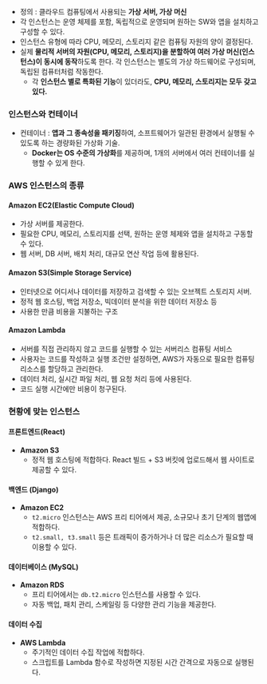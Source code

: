 
- 정의 : 클라우드 컴퓨팅에서 사용되는 **가상 서버, 가상 머신**
- 각 인스턴스는 운영 체제를 포함, 독립적으로 운영되며 원하는 SW와 앱을 설치하고 구성할 수 있다.
- 인스턴스 유형에 따라 CPU, 메모리, 스토리지 같은 컴퓨팅 자원의 양이 결정된다.
- 실제 **물리적 서버의 자원(CPU, 메모리, 스토리지)을 분할하여 여러 가상 머신(인스턴스)이 동시에 동작**하도록 한다. 각 인스턴스는 별도의 가상 하드웨어로 구성되며, 독립된 컴퓨터처럼 작동한다.
	- 각 **인스턴스 별로 특화된 기능**이 있더라도, **CPU, 메모리, 스토리지는 모두 갖고 있다.**

### 인스턴스와 컨테이너
- 컨테이너 : **앱과 그 종속성을 패키징**하여, 소프트웨어가 일관된 환경에서 실행될 수 있도록 하는 경량화된 가상화 기술.
	- **Docker는 OS 수준의 가상화**를 제공하며, 1개의 서버에서 여러 컨테이너를 실행할 수 있게 한다.

### AWS 인스턴스의 종류

#### Amazon EC2(Elastic Compute Cloud)
- 가상 서버를 제공한다.
- 필요한 CPU, 메모리, 스토리지를 선택, 원하는 운영 체제와 앱을 설치하고 구동할 수 있다.
- 웹 서버, DB 서버, 배치 처리, 대규모 연산 작업 등에 활용된다.

#### Amazon S3(Simple Storage Service)
- 인터넷으로 어디서나 데이터를 저장하고 검색할 수 있는 오브젝트 스토리지 서버.
- 정적 웹 호스팅, 백업 저장소, 빅데이터 분석을 위한 데이터 저장소 등
- 사용한 만큼 비용을 지불하는 구조

#### Amazon Lambda
- 서버를 직접 관리하지 않고 코드를 실행할 수 있는 서버리스 컴퓨팅 서비스
- 사용자는 코드를 작성하고 실행 조건만 설정하면, AWS가 자동으로 필요한 컴퓨팅 리소스를 할당하고 관리한다.
- 데이터 처리, 실시간 파일 처리, 웹 요청 처리 등에 사용된다.
- 코드 실행 시간에만 비용이 청구된다.


### 현황에 맞는 인스턴스

#### 프론트엔드(React)
- **Amazon S3**
	- 정적 웹 호스팅에 적합하다. React 빌드 + S3 버킷에 업로드해서 웹 사이트로 제공할 수 있다.

#### 백엔드 (Django)
- **Amazon EC2**
	- `t2.micro` 인스턴스는 AWS 프리 티어에서 제공, 소규모나 초기 단계의 웹앱에 적합하다.
	- `t2.small, t3.small` 등은 트래픽이 증가하거나 더 많은 리소스가 필요할 때 이용할 수 있다.

#### 데이터베이스 (MySQL)
- **Amazon RDS**
	- 프리 티어에서는 `db.t2.micro` 인스턴스를 사용할 수 있다.
	- 자동 백업, 패치 관리, 스케일링 등 다양한 관리 기능을 제공한다.

#### 데이터 수집
- **AWS Lambda**
	- 주기적인 데이터 수집 작업에 적합하다.
	- 스크립트를 Lambda 함수로 작성하면 지정된 시간 간격으로 자동으로 실행된다.

